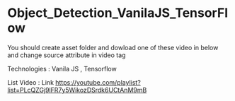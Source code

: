 # Object_Detection_VanilaJS_TensorFlow

You should create asset folder and dowload one of these video in below
and change source attribute in video tag

Technologies : Vanila JS , Tensorflow

List Video :
Link  https://youtube.com/playlist?list=PLcQZGj9lFR7y5WikozDSrdk6UCtAnM9mB
